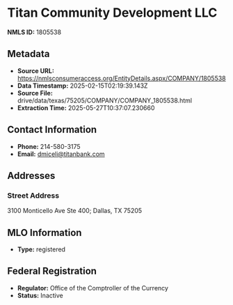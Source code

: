 # Titan Community Development LLC

**NMLS ID:** 1805538

## Metadata
- **Source URL:** https://nmlsconsumeraccess.org/EntityDetails.aspx/COMPANY/1805538
- **Data Timestamp:** 2025-02-15T02:19:39.143Z
- **Source File:** drive/data/texas/75205/COMPANY/COMPANY_1805538.html
- **Extraction Time:** 2025-05-27T10:37:07.230660

## Contact Information
- **Phone:** 214-580-3175
- **Email:** dmiceli@titanbank.com

## Addresses
### Street Address
3100 Monticello Ave Ste 400; Dallas, TX 75205

## MLO Information
- **Type:** registered

## Federal Registration
- **Regulator:** Office of the Comptroller of the Currency
- **Status:** Inactive
